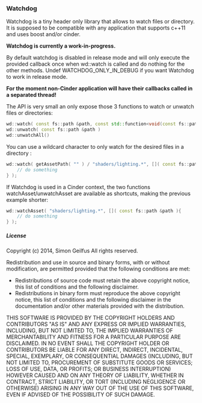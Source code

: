 ### Watchdog

Watchdog is a tiny header only library that allows to watch files or directory. It is supposed to be  compatible with any application that supports c++11 and uses boost and/or cinder. 

**Watchdog is currently a work-in-progress.**

By default watchdog is disabled in release mode and will only execute the provided callback once when wd::watch is called and do nothing for the other methods. Undef WATCHDOG_ONLY_IN_DEBUG if you want Watchdog to work in release mode.
 
**For the moment non-Cinder application will have their callbacks called in a separated thread!**

The API is very small an only expose those 3 functions to watch or unwatch files or directories:

``` c++
wd::watch( const fs::path &path, const std::function<void(const fs::path&)> &callback )
wd::unwatch( const fs::path &path )
wd::unwatchAll()
```

You can use a wildcard character to only watch for the desired files in a directory :
 
``` c++
wd::watch( getAssetPath( "" ) / "shaders/lighting.*", []( const fs::path &path ){
	// do something
} );
```
 
If Watchdog is used in a Cinder context, the two functions watchAsset/unwatchAsset are available as shortcuts, making the previous example shorter:

``` c++
wd::watchAsset( "shaders/lighting.*", []( const fs::path &path ){
	// do something
} );
```


##### License

  Copyright (c) 2014, Simon Geilfus
 All rights reserved.
 
 Redistribution and use in source and binary forms, with or without modification, are permitted provided that
 the following conditions are met:
 
 * Redistributions of source code must retain the above copyright notice, this list of conditions and
 the following disclaimer.
 * Redistributions in binary form must reproduce the above copyright notice, this list of conditions and
 the following disclaimer in the documentation and/or other materials provided with the distribution.
 
 THIS SOFTWARE IS PROVIDED BY THE COPYRIGHT HOLDERS AND CONTRIBUTORS "AS IS" AND ANY EXPRESS OR IMPLIED
 WARRANTIES, INCLUDING, BUT NOT LIMITED TO, THE IMPLIED WARRANTIES OF MERCHANTABILITY AND FITNESS FOR A
 PARTICULAR PURPOSE ARE DISCLAIMED. IN NO EVENT SHALL THE COPYRIGHT HOLDER OR CONTRIBUTORS BE LIABLE FOR
 ANY DIRECT, INDIRECT, INCIDENTAL, SPECIAL, EXEMPLARY, OR CONSEQUENTIAL DAMAGES (INCLUDING, BUT NOT LIMITED
 TO, PROCUREMENT OF SUBSTITUTE GOODS OR SERVICES; LOSS OF USE, DATA, OR PROFITS; OR BUSINESS INTERRUPTION)
 HOWEVER CAUSED AND ON ANY THEORY OF LIABILITY, WHETHER IN CONTRACT, STRICT LIABILITY, OR TORT (INCLUDING
 NEGLIGENCE OR OTHERWISE) ARISING IN ANY WAY OUT OF THE USE OF THIS SOFTWARE, EVEN IF ADVISED OF THE
 POSSIBILITY OF SUCH DAMAGE.